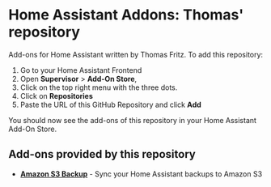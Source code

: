 # Home Assistant Addons: Thomas' repository

Add-ons for Home Assistant written by Thomas Fritz.
To add this repository:
1. Go to your Home Assistant Frontend
2. Open **Supervisor** > **Add-On Store**,
3. Click on the top right menu with the three dots.
4. Click on **Repositories**
5. Paste the URL of this GitHub Repository and click **Add**

You should now see the add-ons of this repository in your Home Assistant Add-On Store.

## Add-ons provided by this repository

- **[Amazon S3 Backup](/amazon-s3-backup)** - Sync your Home Assistant backups to Amazon S3